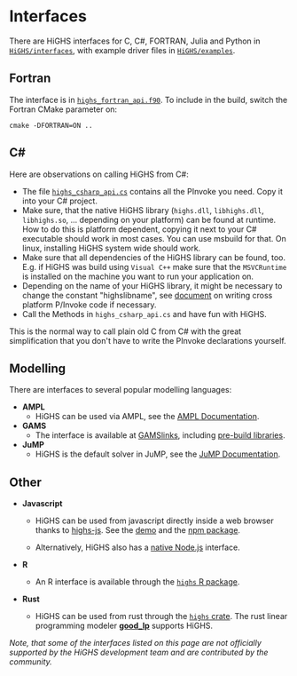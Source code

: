 # Interfaces

There are HiGHS interfaces for C, C#, FORTRAN, Julia and Python in [`HiGHS/interfaces`](https://github.com/ERGO-Code/HiGHS/tree/master/src/interfaces), with example driver files in [`HiGHS/examples`](https://github.com/ERGO-Code/HiGHS/tree/master/examples).

## Fortran
The interface is in [`highs_fortran_api.f90`](https://github.com/ERGO-Code/HiGHS/blob/master/src/interfaces/highs_fortran_api.f90). To include in the build, switch the Fortran CMake parameter on:
```
cmake -DFORTRAN=ON ..
```

## C#

Here are observations on calling HiGHS from C#:

+ The file [`highs_csharp_api.cs`](https://github.com/ERGO-Code/HiGHS/blob/master/src/interfaces/highs_csharp_api.cs) contains all the PInvoke you need. Copy it into your C# project.
+ Make sure, that the native HiGHS library (`highs.dll`, `libhighs.dll`, `libhighs.so`, ... depending on your platform) can be found at runtime. How to do this is platform dependent, copying it next to your C# executable should work in most cases. You can use msbuild for that. On linux, installing HiGHS system wide should work.
+ Make sure that all dependencies of the HiGHS library can be found, too. E.g. if HiGHS was build using `Visual C++` make sure that the `MSVCRuntime` is installed on the machine you want to run your application on.
+ Depending on the name of your HiGHS library, it might be necessary to change the constant "highslibname", see [document](https://learn.microsoft.com/en-us/dotnet/standard/native-interop/cross-platform) on writing cross platform P/Invoke code if necessary.
+ Call the Methods in `highs_csharp_api.cs` and have fun with HiGHS.

This is the normal way to call plain old C from C# with the great simplification that you don't have to write the PInvoke declarations yourself.

## Modelling

There are interfaces to several popular modelling languages:
+ **AMPL**
  + HiGHS can be used via AMPL, see the [AMPL Documentation](https://dev.ampl.com/solvers/highs/index.html).
+ **GAMS**
  + The interface is available at [GAMSlinks](https://github.com/coin-or/GAMSlinks/), including [pre-build libraries](https://github.com/coin-or/GAMSlinks/releases).
+ **JuMP**
  + HiGHS is the default solver in JuMP, see the [JuMP Documentation](https://jump.dev/JuMP.jl/stable/).

## Other

+ **Javascript**
  + HiGHS can be used from javascript directly inside a web browser thanks to [highs-js](https://github.com/lovasoa/highs-js). See the [demo](https://lovasoa.github.io/highs-js/) and the [npm package](https://www.npmjs.com/package/highs).

  + Alternatively, HiGHS also has a [native Node.js](https://www.npmjs.com/package/highs-solver) interface.

+ **R**
  + An R interface is available through the [`highs` R package](https://cran.r-project.org/web/packages/highs/index.html).

+ **Rust**
  + HiGHS can be used from rust through the [`highs` crate](https://crates.io/crates/highs). The rust linear programming modeler [**good_lp**](https://crates.io/crates/good_lp) supports HiGHS.

_Note, that some of the interfaces listed on this page are not officially supported by the HiGHS development team and are contributed by the community._
